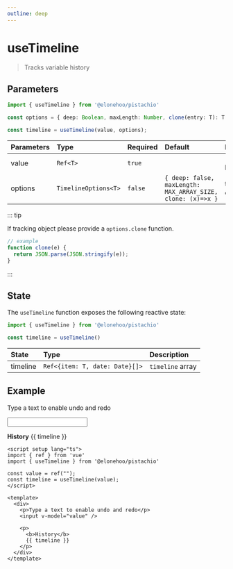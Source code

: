 ```yaml
---
outline: deep
---
```


<script setup lang="ts">
import { ref } from 'vue'
import { useTimeline } from '@elonehoo/pistachio'

const value = ref("");
const timeline = useTimeline(value);
</script>

# useTimeline

> Tracks variable history

## Parameters

```typescript
import { useTimeline } from '@elonehoo/pistachio'

const options = { deep: Boolean, maxLength: Number, clone(entry: T): T }

const timeline = useTimeline(value, options);
```

| Parameters | Type                 | Required | Default                                                     | Description            |
| :--------- | :------------------- | :------- | :---------------------------------------------------------- | :--------------------- |
| value      | `Ref<T>`             | `true`   |                                                             | `ref` to track history |
| options    | `TimelineOptions<T>` | `false`  | `{ deep: false, maxLength: MAX_ARRAY_SIZE, clone: (x)=>x }` | timeline options       |

::: tip

If tracking object please provide a `options.clone` function.

```typescript
// example
function clone(e) {
  return JSON.parse(JSON.stringify(e));
}
```

:::

## State

The `useTimeline` function exposes the following reactive state:

```typescript
import { useTimeline } from '@elonehoo/pistachio'

const timeline = useTimeline()
```

| State    | Type                           | Description      |
| :------- | :----------------------------- | :--------------- |
| timeline | `Ref<{item: T, date: Date}[]>` | `timeline` array |

## Example

<div>
  <p>Type a text to enable undo and redo</p>
  <input v-model="value" />
  <p>
    <b>History</b>
    {{ timeline }}
  </p>
</div>

```vue
<script setup lang="ts">
import { ref } from 'vue'
import { useTimeline } from '@elonehoo/pistachio'

const value = ref("");
const timeline = useTimeline(value);
</script>

<template>
  <div>
    <p>Type a text to enable undo and redo</p>
    <input v-model="value" />

    <p>
      <b>History</b>
      {{ timeline }}
    </p>
  </div>
</template>
```
